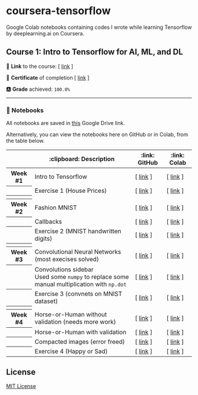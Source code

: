 # coursera-tensorflow
Google Colab notebooks containing codes I wrote while learning Tensorflow by deeplearning.ai on Coursera.

## Course 1: Intro to Tensorflow for AI, ML, and DL

:link: **Link** to the course: [ [link](https://www.coursera.org/learn/introduction-tensorflow) ] 

:page_facing_up: **Certificate** of completion [ [link](https://www.coursera.org/account/accomplishments/certificate/8Z4ZEHDMNK2C) ]

:a: **Grade** achieved: `100.0%`

---

### :notebook: Notebooks
All notebooks are saved in [this](https://drive.google.com/open?id=1CGP_p9b7lJsbq_Im7Wcoh51ETdUdDEbU) Google Drive link.

Alternatively, you can view the notebooks here on GitHub or in Colab, from the table below.

<table>
  <thead>
    <th></th>
    <th>:clipboard: Description</th>
    <th>:link: GitHub</th>
    <th>:link: Colab</th>
  </thead>
  
  <tbody>
    <tr>
      <th>Week #1</th>
      <td>Intro to Tensorflow</td>
      <td>[ <a href="https://github.com/rafi007akhtar/coursera-tensorflow/blob/master/Intro_to_Tensorflow.ipynb">link</a> ]</td>
      <td>[ <a href="https://colab.research.google.com/github/rafi007akhtar/coursera-tensorflow/blob/master/Intro_to_Tensorflow.ipynb">link</a> ]</td>
    </tr>
    <tr>
      <th></th>
      <td>Exercise 1 (House Prices)</td>
      <td>[ <a href="https://github.com/rafi007akhtar/coursera-tensorflow/blob/master/Exercise_1_House_Prices_Question.ipynb">link</a> ]</td>
      <td>[ <a href="https://colab.research.google.com/github/rafi007akhtar/coursera-tensorflow/blob/master/Exercise_1_House_Prices_Question.ipynb">link</a> ]</td>
    </tr>
    <tr>
      <th></th>
      <td></td>
      <td></td>
      <td></td>
    </tr>
    <tr>
      <th>Week #2</th>
      <td>Fashion MNIST</td>
      <td>[ <a href="https://github.com/rafi007akhtar/coursera-tensorflow/blob/master/Course_1_Part_4_Lesson_2_Fashion_MNIST.ipynb">link</a> ]</td>
      <td>[ <a href="https://colab.research.google.com/github/rafi007akhtar/coursera-tensorflow/blob/master/Course_1_Part_4_Lesson_2_Fashion_MNIST.ipynb">link</a> ]</td>
    </tr>
    <tr>
      <th></th>
      <td>Callbacks</td>
      <td>[ <a href="https://github.com/rafi007akhtar/coursera-tensorflow/blob/master/Course_1_Part_4_Lesson_4_Callbacks.ipynb">link</a> ]</td>
      <td>[ <a href="https://colab.research.google.com/github/rafi007akhtar/coursera-tensorflow/blob/master/Course_1_Part_4_Lesson_4_Callbacks.ipynb">link</a> ]</td>
    </tr>
    <tr>
      <th></th>
      <td>Exercise 2 (MNIST handwritten digits)</td>
      <td>[ <a href="https://github.com/rafi007akhtar/coursera-tensorflow/blob/master/Exercise2.ipynb">link</a> ]</td>
      <td>[ <a href="https://colab.research.google.com/github/rafi007akhtar/coursera-tensorflow/blob/master/Exercise2.ipynb">link</a> ]</td>
    </tr>
    <tr>
      <th></th>
      <td></td>
      <td></td>
      <td></td>
    </tr>
    <tr>
      <th>Week #3</th>
      <td>Convolutional Neural Networks (most execises solved) </td>
      <td>[ <a href="https://github.com/rafi007akhtar/coursera-tensorflow/blob/master/Course_1_Part_6_Lesson_2_Notebook.ipynb">link</a> ]</td>
      <td>[ <a href="https://colab.research.google.com/github/rafi007akhtar/coursera-tensorflow/blob/master/Course_1_Part_6_Lesson_2_Notebook.ipynb">link</a> ]</td>
    </tr>
    <tr>
      <th></th>
      <td>Convolutions sidebar <br> Used some <code>numpy</code> to replace some manual multiplication with <code>np.dot</code> </td>
      <td>[ <a href="https://github.com/rafi007akhtar/coursera-tensorflow/blob/master/Convolutions_Sidebar.ipynb">link</a> ]</td>
      <td>[ <a href="https://colab.research.google.com/github/rafi007akhtar/coursera-tensorflow/blob/master/Exercise_3_Question.ipynb">link</a> ]</td>
    </tr>
    <tr>
      <th></th>
      <td>Exercise 3 (convnets on MNIST dataset)</td>
      <td>[ <a href="https://github.com/rafi007akhtar/coursera-tensorflow/blob/master/Exercise_3_Question.ipynb)">link</a> ]</td>
      <td>[ <a href="https://colab.research.google.com/github/rafi007akhtar/coursera-tensorflow/blob/master/Exercise_3_Question.ipynb">link</a> ]</td>
    </tr>
    <tr>
      <th></th>
      <td></td>
      <td></td>
      <td></td>
    </tr>
    <tr>
      <th>Week #4</th>
      <td>Horse-or-Human without validation (needs more work)</td>
      <td>[ <a href="https://github.com/rafi007akhtar/coursera-tensorflow/blob/master/Horse_or_Human_NoValidation.ipynb">link</a> ]</td>
      <td>[ <a href="https://colab.research.google.com/github/rafi007akhtar/coursera-tensorflow/blob/master/Horse_or_Human_NoValidation.ipynb">link</a> ]</td>
    </tr>
    <tr>
      <th></th>
      <td>Horse-or-Human with validation</td>
      <td>[ <a href="https://github.com/rafi007akhtar/coursera-tensorflow/blob/master/Course_2_Part_2_Lesson_3_Notebook.ipynb">link</a> ]</td>
      <td>[ <a href="https://colab.research.google.com/github/rafi007akhtar/coursera-tensorflow/blob/master/Course_2_Part_2_Lesson_3_Notebook.ipynb">link</a> ]</td>
    </tr>
    <tr>
      <th></th>
      <td>Compacted images (error freed)</td>
      <td>[ <a href="https://github.com/rafi007akhtar/coursera-tensorflow/blob/master/Course_1_Part_8_Lesson_4_Notebook.ipynb">link</a> ]</td>
      <td>[ <a href="https://colab.research.google.com/github/rafi007akhtar/coursera-tensorflow/blob/master/Course_1_Part_8_Lesson_4_Notebook.ipynb">link</a> ]</td>
    </tr>
    <tr>
      <th></th>
      <td>Exercise 4 (Happy or Sad)</td>
      <td>[ <a href="https://github.com/rafi007akhtar/coursera-tensorflow/blob/master/Exercise4_Question.ipynb">link</a> ]</td>
      <td>[ <a href="https://colab.research.google.com/github/rafi007akhtar/coursera-tensorflow/blob/master/Exercise4_Question.ipynb">link</a> ]</td>
    </tr>
  </tbody>
</table>

<!--
### Week 1
1. Intro to Tensorflow: [[link-github]](https://github.com/rafi007akhtar/coursera-tensorflow/blob/master/Intro_to_Tensorflow.ipynb)
[[link-colab]](https://colab.research.google.com/github/rafi007akhtar/coursera-tensorflow/blob/master/Intro_to_Tensorflow.ipynb)
2. Exercise 1 (House Prices): [[link-github]](https://github.com/rafi007akhtar/coursera-tensorflow/blob/master/Exercise_1_House_Prices_Question.ipynb)
[[link-colab]](https://colab.research.google.com/github/rafi007akhtar/coursera-tensorflow/blob/master/Exercise_1_House_Prices_Question.ipynb)
### Week 2
1. Fashion MNIST: [[link-github]](https://github.com/rafi007akhtar/coursera-tensorflow/blob/master/Course_1_Part_4_Lesson_2_Fashion_MNIST.ipynb)
[[link-colab]](https://colab.research.google.com/github/rafi007akhtar/coursera-tensorflow/blob/master/Course_1_Part_4_Lesson_2_Fashion_MNIST.ipynb) <br>Here, I changed the number of neurons in the middle layer from 128 to 1024 to increase the test accuracy to 98%.
2. Callbacks: [[link-github]](https://github.com/rafi007akhtar/coursera-tensorflow/blob/master/Course_1_Part_4_Lesson_4_Callbacks.ipynb)
[[link-colab]](https://colab.research.google.com/github/rafi007akhtar/coursera-tensorflow/blob/master/Course_1_Part_4_Lesson_4_Callbacks.ipynb)
3. Exercise 2 (MNIST handwritten digits) [[link-github]](https://github.com/rafi007akhtar/coursera-tensorflow/blob/master/Exercise2.ipynb)
[[link-colab]](https://colab.research.google.com/github/rafi007akhtar/coursera-tensorflow/blob/master/Exercise2.ipynb)
### Week 3
1. Convolution Neural Network (with exercises solved, mostly): [[link-github]](https://github.com/rafi007akhtar/coursera-tensorflow/blob/master/Course_1_Part_6_Lesson_2_Notebook.ipynb)
[[link-colab]](https://colab.research.google.com/github/rafi007akhtar/coursera-tensorflow/blob/master/Course_1_Part_6_Lesson_2_Notebook.ipynb)
2. Convolutins_Sidebar (replaced some manual multiplication with dot product from `numpy`): [[link-github]](https://github.com/rafi007akhtar/coursera-tensorflow/blob/master/Convolutions_Sidebar.ipynb)
[[link-colab]](https://colab.research.google.com/github/rafi007akhtar/coursera-tensorflow/blob/master/Convolutions_Sidebar.ipynb)
3. Exercise 3 (convnets on MNIST dataset): [[link-github]](https://github.com/rafi007akhtar/coursera-tensorflow/blob/master/Exercise_3_Question.ipynb)
[[link-colab]](https://colab.research.google.com/github/rafi007akhtar/coursera-tensorflow/blob/master/Exercise_3_Question.ipynb)
### Week 4
1. Horse-or-Human-NoValidation (needs more work): [[link-github]](https://github.com/rafi007akhtar/coursera-tensorflow/blob/master/Horse_or_Human_NoValidation.ipynb)
[[link-colab]](https://colab.research.google.com/github/rafi007akhtar/coursera-tensorflow/blob/master/Horse_or_Human_NoValidation.ipynb)
2. Hourse or Human (with validation): [[link-github]](https://github.com/rafi007akhtar/coursera-tensorflow/blob/master/Course_2_Part_2_Lesson_3_Notebook.ipynb)
[[link-colab]](https://colab.research.google.com/github/rafi007akhtar/coursera-tensorflow/blob/master/Course_2_Part_2_Lesson_3_Notebook.ipynb) <br>
Here, the CNN structure was changed a little, along with optimizer changed to Adam, and that increased the validation accuracy by a small amount.
3. Compacted Images (error-freed): [[link-github]](https://github.com/rafi007akhtar/coursera-tensorflow/blob/master/Course_1_Part_8_Lesson_4_Notebook.ipynb)
[[link-colab]](https://colab.research.google.com/github/rafi007akhtar/coursera-tensorflow/blob/master/Course_1_Part_8_Lesson_4_Notebook.ipynb)
4. Exercise 4 (Happy or Sad): [[link-github]](https://github.com/rafi007akhtar/coursera-tensorflow/blob/master/Exercise4_Question.ipynb)
[[link-colab]](https://colab.research.google.com/github/rafi007akhtar/coursera-tensorflow/blob/master/Exercise4_Question.ipynb)
-->

## License
[MIT License](https://github.com/rafi007akhtar/coursera-tensorflow/blob/master/LICENSE)
